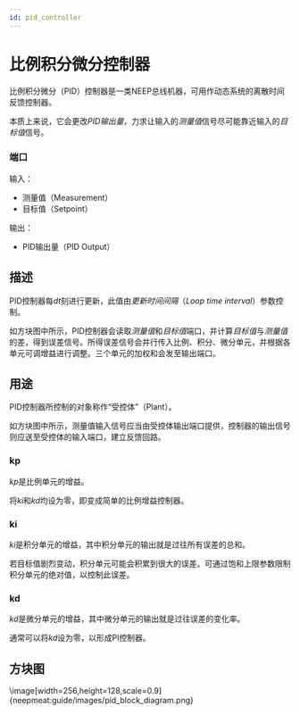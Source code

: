 ```yaml
---
id: pid_controller
---
```


# 比例积分微分控制器

比例积分微分（PID）控制器是一类NEEP总线机器，可用作动态系统的离散时间反馈控制器。

本质上来说，它会更改*PID输出量*，力求让输入的*测量值*信号尽可能靠近输入的*目标值*信号。

### 端口

输入：
- 测量值（Measurement）
- 目标值（Setpoint）

输出：
- PID输出量（PID Output）

## 描述

PID控制器每*dt*刻进行更新，此值由*更新时间间隔*（*Loop time interval*）参数控制。

如方块图中所示，PID控制器会读取*测量值*和*目标值*端口，并计算*目标值*与*测量值*的差，得到误差信号。所得误差信号会并行传入比例、积分、微分单元，并根据各单元可调增益进行调整。三个单元的加权和会发至输出端口。

## 用途

PID控制器所控制的对象称作“受控体”（Plant）。

如方块图中所示，测量值输入信号应当由受控体输出端口提供，控制器的输出信号则应送至受控体的输入端口，建立反馈回路。

### kp

*kp*是比例单元的增益。

将*ki*和*kd*均设为零，即变成简单的比例增益控制器。

### ki

*ki*是积分单元的增益，其中积分单元的输出就是过往所有误差的总和。

若目标值剧烈变动，积分单元可能会积累到很大的误差。可通过饱和上限参数限制积分单元的绝对值，以控制此误差。

### kd

*kd*是微分单元的增益，其中微分单元的输出就是过往误差的变化率。

通常可以将*kd*设为零，以形成PI控制器。

## 方块图

\image[width=256,height=128,scale=0.9]{neepmeat:guide/images/pid_block_diagram.png}
